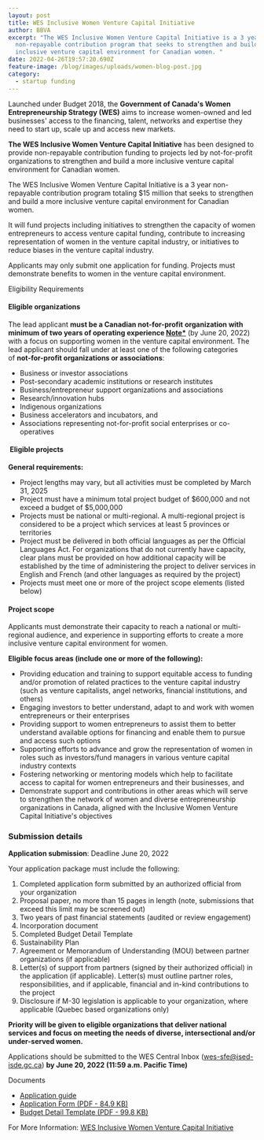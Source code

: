 ```yaml
---
layout: post
title: WES Inclusive Women Venture Capital Initiative
author: BBVA
excerpt: "The WES Inclusive Women Venture Capital Initiative is a 3 year
  non-repayable contribution program that seeks to strengthen and build a more
  inclusive venture capital environment for Canadian women. "
date: 2022-04-26T19:57:20.690Z
feature-image: /blog/images/uploads/women-blog-post.jpg
category:
  - startup funding
---
```

Launched under Budget 2018, the **Government of Canada's Women Entrepreneurship Strategy (WES)** aims to increase women-owned and led businesses' access to the financing, talent, networks and expertise they need to start up, scale up and access new markets.

**The WES Inclusive Women Venture Capital Initiative** has been designed to provide non-repayable contribution funding to projects led by not-for-profit organizations to strengthen and build a more inclusive venture capital environment for Canadian women.

The WES Inclusive Women Venture Capital Initiative is a 3 year non-repayable contribution program totaling $15 million that seeks to strengthen and build a more inclusive venture capital environment for Canadian women.

It will fund projects including initiatives to strengthen the capacity of women entrepreneurs to access venture capital funding, contribute to increasing representation of women in the venture capital industry, or initiatives to reduce biases in the venture capital industry.

Applicants may only submit one application for funding. Projects must demonstrate benefits to women in the venture capital environment.

Eligibility Requirements

#### Eligible organizations

The lead applicant **must be a Canadian not-for-profit** **organization with minimum of two years of operating experience [Note*](https://ised-isde.canada.ca/site/women-entrepreneurship-strategy/en/women-entrepreneurship-strategys-inclusive-women-venture-capital-initiative-application-guide#nn1)** (by June 20, 2022) with a focus on supporting women in the venture capital environment. The lead applicant should fall under at least one of the following categories of **not-for-profit organizations or associations**:

* Business or investor associations
* Post-secondary academic institutions or research institutes
* Business/entrepreneur support organizations and associations
* Research/innovation hubs
* Indigenous organizations
* Business accelerators and incubators, and
* Associations representing not-for-profit social enterprises or co-operatives

####  Eligible projects

**General requirements:**

* Project lengths may vary, but all activities must be completed by March 31, 2025
* Project must have a minimum total project budget of $600,000 and not exceed a budget of $5,000,000
* Projects must be national or multi-regional. A multi-regional project is considered to be a project which services at least 5 provinces or territories
* Project must be delivered in both official languages as per the Official Languages Act. For organizations that do not currently have capacity, clear plans must be provided on how additional capacity will be established by the time of administering the project to deliver services in English and French (and other languages as required by the project)
* Projects must meet one or more of the project scope elements (listed below)

#### Project scope

Applicants must demonstrate their capacity to reach a national or multi-regional audience, and experience in supporting efforts to create a more inclusive venture capital environment for women.

**Eligible focus areas (include one or more of the following):**

* Providing education and training to support equitable access to funding and/or promotion of related practices to the venture capital industry (such as venture capitalists, angel networks, financial institutions, and others)
* Engaging investors to better understand, adapt to and work with women entrepreneurs or their enterprises
* Providing support to women entrepreneurs to assist them to better understand available options for financing and enable them to pursue and access such options
* Supporting efforts to advance and grow the representation of women in roles such as investors/fund managers in various venture capital industry contexts
* Fostering networking or mentoring models which help to facilitate access to capital for women entrepreneurs and their businesses, and
* Demonstrate support and contributions in other areas which will serve to strengthen the network of women and diverse entrepreneurship organizations in Canada, aligned with the Inclusive Women Venture Capital Initiative's objectives

### Submission details

**Application submission**: Deadline June 20, 2022

Your application package must include the following:

1. Completed application form submitted by an authorized official from your organization
2. Proposal paper, no more than 15 pages in length (note, submissions that exceed this limit may be screened out)
3. Two years of past financial statements (audited or review engagement)
4. Incorporation document
5. Completed Budget Detail Template
6. Sustainability Plan
7. Agreement or Memorandum of Understanding (MOU) between partner organizations (if applicable)
8. Letter(s) of support from partners (signed by their authorized official) in the application (if applicable). Letter(s) must outline partner roles, responsibilities, and if applicable, financial and in-kind contributions to the project
9. Disclosure if M-30 legislation is applicable to your organization, where applicable (Quebec based organizations only)

**Priority will be given to eligible organizations that deliver national services and focus on meeting the needs of diverse, intersectional and/or under-served women.**

Applications should be submitted to the WES Central Inbox ([wes-sfe@ised-isde.gc.ca](mailto:wes-sfe@ised-isde.gc.ca)) **by June 20, 2022 (11:59 a.m. Pacific Time)**

Documents

* [Application guide](https://ised-isde.canada.ca/site/women-entrepreneurship-strategy/en/women-entrepreneurship-strategys-inclusive-women-venture-capital-initiative-application-guide "Women Entrepreneurship Strategy's Inclusive Women Venture Capital Initiative application guide")
* [Application Form (PDF - 84.9 KB)](https://ised-isde.canada.ca/site/women-entrepreneurship-strategy/sites/default/files/documents/2022-04/ised-isde3835e_v7_ext_prod.pdf "ised-isde3835e_v7_ext_prod.pdf")
* [Budget Detail Template (PDF - 99.8 KB)](https://ised-isde.canada.ca/site/women-entrepreneurship-strategy/sites/default/files/documents/2022-04/Budget-Detail-Template-eng.pdf)

For More Information: [WES Inclusive Women Venture Capital Initiative](https://ised-isde.canada.ca/site/women-entrepreneurship-strategy/en/wes-inclusive-women-venture-capital-initiative)